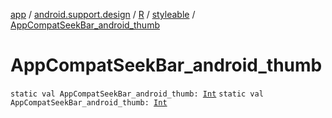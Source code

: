 [app](../../../index.md) / [android.support.design](../../index.md) / [R](../index.md) / [styleable](index.md) / [AppCompatSeekBar_android_thumb](.)

# AppCompatSeekBar_android_thumb

`static val AppCompatSeekBar_android_thumb: `[`Int`](https://kotlinlang.org/api/latest/jvm/stdlib/kotlin/-int/index.html)
`static val AppCompatSeekBar_android_thumb: `[`Int`](https://kotlinlang.org/api/latest/jvm/stdlib/kotlin/-int/index.html)